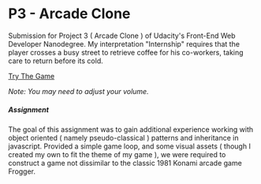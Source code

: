 P3 - Arcade Clone
=======================

Submission for Project 3 ( Arcade Clone ) of Udacity's Front-End Web Developer Nanodegree. My interpretation "Internship" requires that the player crosses a busy street to retrieve coffee for his co-workers, taking care to return before its cold.

[Try The Game]('http://jgroeder.github.io/frontend-nanodegree-arcade-game/')

*Note: You may need to adjust your volume.*

##### Assignment

The goal of this assignment was to gain additional experience working with object oriented ( namely pseudo-classical ) patterns and inheritance in javascript. Provided a simple game loop, and some visual assets ( though I created my own to fit the theme of my game ), we were required to construct a game not dissimilar to the classic 1981 Konami arcade game Frogger.
